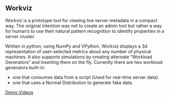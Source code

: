 ## __Workviz__

Workviz is a prototype tool for viewing live server metadata in a compact way. The original intention was not to create an admin tool but rather a way for human’s to use their natural pattern recognition to identify properties in a server cluster.

Written in python, using NumPy and VPython, Workviz displays a 3d representation of user-selected metrics about any number of physical machines. It also supports simulations by creating alternate “Workload Generators” and inserting them on the fly. Currently there are two workload generators built-in:
 *   one that consumes data from a script (Used for real-time server data). 
 *   one that uses a Normal Distribution to generate fake data.

[Demo Videos](http://www.youtube.com/watch?v=2_nB1rQ3p-M)
